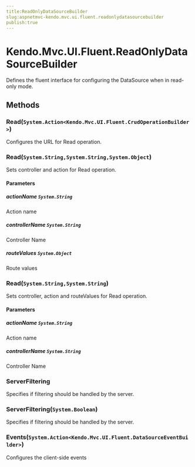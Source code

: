 ```yaml
---
title:ReadOnlyDataSourceBuilder
slug:aspnetmvc-kendo.mvc.ui.fluent.readonlydatasourcebuilder
publish:true
---
```


# Kendo.Mvc.UI.Fluent.ReadOnlyDataSourceBuilder
Defines the fluent interface for configuring the DataSource when in read-only mode.



## Methods

### Read(`System.Action<Kendo.Mvc.UI.Fluent.CrudOperationBuilder>`)
Configures the URL for Read operation.





### Read(`System.String,System.String,System.Object`)
Sets controller and action for Read operation.


#### Parameters

##### actionName `System.String`
Action name

##### controllerName `System.String`
Controller Name

##### routeValues `System.Object`
Route values





### Read(`System.String,System.String`)
Sets controller, action and routeValues for Read operation.


#### Parameters

##### actionName `System.String`
Action name

##### controllerName `System.String`
Controller Name





### ServerFiltering
Specifies if filtering should be handled by the server.





### ServerFiltering(`System.Boolean`)
Specifies if filtering should be handled by the server.





### Events(`System.Action<Kendo.Mvc.UI.Fluent.DataSourceEventBuilder>`)
Configures the client-side events






